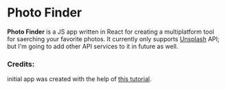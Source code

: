 # Photo Finder

<b>Photo Finder</b> is a JS app written in React for creating a multiplatform tool for saerching your favorite photos.
It currently only supports [Unsplash]() API; but I'm going to add other API services to it in future as well.

### Credits:

initial app was created with the help of [this tutorial](https://youtu.be/yUau8xImmK0).

